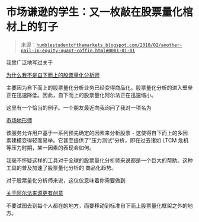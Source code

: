 <!--yml

类别：未分类

日期：2024-05-18 00:38:52

-->

# 市场谦逊的学生：又一枚敲在股票量化棺材上的钉子

> 来源：[`humblestudentofthemarkets.blogspot.com/2010/02/another-nail-in-equity-quant-coffin.html#0001-01-01`](https://humblestudentofthemarkets.blogspot.com/2010/02/another-nail-in-equity-quant-coffin.html#0001-01-01)

我曾广泛地写过关于

[为什么我不是自下而上的股票量化分析师](http://humblestudentofthemarkets.blogspot.com/2009/10/why-i-am-not-bottom-up-equity-quant.html)

主要因为自下而上的股票量化分析业务已经变得商品化。股票量化分析的进入壁垒正在迅速降低。因此，自下而上的股票量化阿尔法正在迅速缩小。

这里有一个恰当的例子。一个朋友最近向我询问了我对一项名为

[市场地形师](http://www.markettopographer.com/home.asp)

该服务允许用户基于一系列预先确定的因素来分析股票 - 这使得自下而上的多因素建模变得轻而易举。它甚至提供了“压力测试”分析，即在过去诸如 LTCM 危机等压力时期，某一因素的表现会如何。

我毫不怀疑这样的工具对于全球的股票量化分析师来说都是一个巨大的帮助。这种工具的普及加速了股票量化分析的 商品化趋势。

对于股票量化分析师来说，这仅仅意味着你需要做到

[关于阿尔法来源更有创意](http://humblestudentofthemarkets.blogspot.com/2009/10/elusive-search-for-quant-alpha.html)

不要试图去到每个人都在的地方，而要移动到标准自下而上股票量化框架之外的地方。

